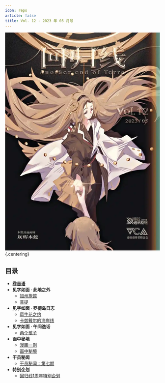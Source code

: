 ```yaml
---
icon: repo
article: false
title: Vol. 12 - 2023 年 05 月号
---
```


![](./res/cover.webp) {.centering}

## 目录

- [**卷首语**](intro.html)
- **见字如面 · 此地之外**
  - [加州旅馆](article4.html)
  - [菩提](article5.html)
- **见字如面 · 罗德岛日志**
  - [牵牛花之约](article2.html)
  - [卡兹戴尔的海岸线](article3.html)
- **见字如面 · 午间逸话**
  - [两个孩子](article1.html)
- **画中秘境**
  - [漫画一则](comic1.html)
  - [画中秘境](paintings.html)
- **干员秘闻**
  - [干员秘闻：第七期](ope_sec.html)
- **特别企划**
  - [回归线1周年特别企划](interview.html)

<Ads />